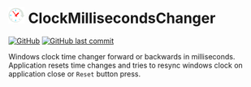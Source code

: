 # <img src=".files/logo.png" width="32px" /> ClockMillisecondsChanger
[![GitHub](https://img.shields.io/github/license/Paklausk/ClockMillisecondsChanger?style=for-the-badge)](https://github.com/Paklausk/ClockMillisecondsChanger/blob/master/LICENSE)
[![GitHub last commit](https://img.shields.io/github/last-commit/Paklausk/ClockMillisecondsChanger.svg?style=for-the-badge)]()

Windows clock time changer forward or backwards in milliseconds. Application resets time changes and tries to resync windows clock on application close or `Reset` button press.
